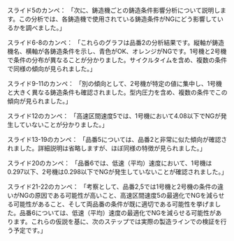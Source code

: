 スライド5のカンペ：
「次に、鋳造機ごとの鋳造条件影響分析について説明します。この分析では、各鋳造機で使用されている鋳造条件がNGにどう影響しているかを調べました。」

スライド6-8のカンペ：
「これらのグラフは品番2の分析結果です。縦軸が鋳造機名、横軸が各鋳造条件を示し、青色がOK、オレンジがNGです。1号機と2号機で条件の分布が異なることが分かりました。サイクルタイムを含め、複数の条件で同様の傾向が見られました。」

スライド9-11のカンペ：
「別の傾向として、2号機が特定の値に集中し、1号機と大きく異なる鋳造条件も確認されました。型内圧力を含め、複数の条件でこの傾向が見られました。」

スライド12のカンペ：
「高速区間速度5では、1号機において4.08以下でNGが発生していないことが分かりました。」

スライド13-19のカンペ：
「品番5については、品番2と非常に似た傾向が確認されました。詳細説明は省略しますが、ほぼ同様の特徴が見られました。」

スライド20のカンペ：
「品番6では、低速（平均）速度において、1号機は0.297以下、2号機は0.298以下でNGが発生していないことが確認されました。」

スライド21-22のカンペ：
「考察として、品番2,5では1号機と2号機の条件の違いがNGの原因である可能性が高いこと、高速区間速度5の最適化でNGを減らせる可能性があること、そして両品番の条件が既に適切である可能性を挙げました。品番6については、低速（平均）速度の最適化でNGを減らせる可能性があります。これらの仮説を基に、次のステップでは実際の製造ラインでの検証を行う予定です。」

